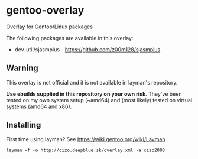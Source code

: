 gentoo-overlay
==============

Overlay for Gentoo/Linux packages

The following packages are available in this overlay:

* dev-util/sjasmplus - https://github.com/z00m128/sjasmplus

## Warning

This overlay is not official and it is not available in layman's repository.

**Use ebuilds supplied in this repository on your own risk**. They've been tested on my own system setup (~amd64) and (most likely) tested on virtual systems (amd64 and x86).

## Installing

First time using layman? See https://wiki.gentoo.org/wiki/Layman

    layman -f -o http://cizo.deepblue.sk/overlay.xml -a cizo2000
